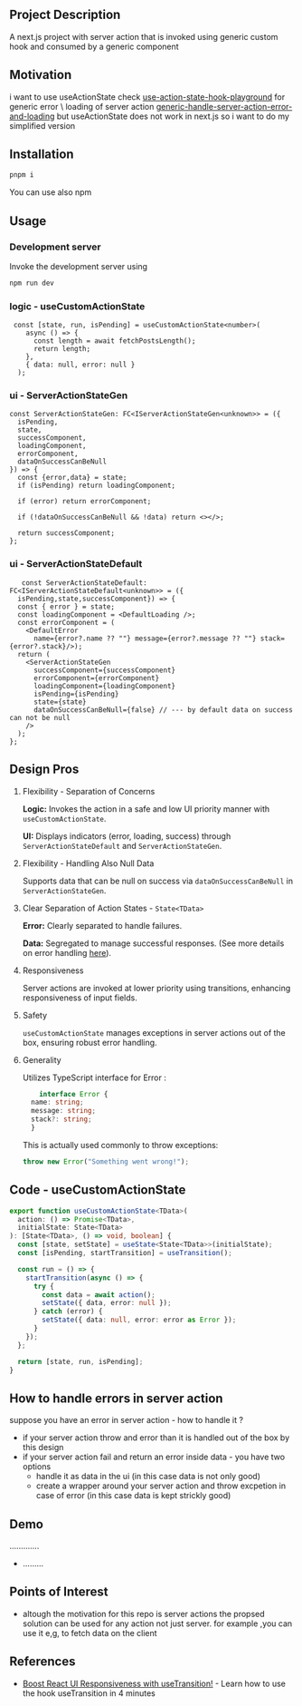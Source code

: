 <h2 id="project-description">Project Description</h2>
A next.js project with server action that is invoked using generic custom hook and consumed by a generic component

<h2 id="motivation">Motivation</h2>
i want to use useActionState check <a href='https://github.com/NathanKr/use-action-state-hook-playground'>use-action-state-hook-playground</a> 
for generic error \ loading of server action <a href='https://github.com/NathanKr/generic-handle-server-action-error-and-loading'>generic-handle-server-action-error-and-loading</a> 
but useActionState does not work in next.js so i want to do my simplified version

<h2 id="installation">Installation</h2>

```bash
pnpm i
```

You can use also npm

<h2 id="usage">Usage</h2>

<h3>Development server</h3>
Invoke the development server using

```bash
npm run dev
```

<h3>logic - useCustomActionState</h3>

```tsx
 const [state, run, isPending] = useCustomActionState<number>(
    async () => {
      const length = await fetchPostsLength();
      return length;
    },
    { data: null, error: null }
  );
```

<h3>ui - ServerActionStateGen </h3>

```tsx
const ServerActionStateGen: FC<IServerActionStateGen<unknown>> = ({
  isPending,
  state,
  successComponent,
  loadingComponent,
  errorComponent,
  dataOnSuccessCanBeNull
}) => {
  const {error,data} = state;
  if (isPending) return loadingComponent;

  if (error) return errorComponent;
  
  if (!dataOnSuccessCanBeNull && !data) return <></>;

  return successComponent; 
};
```

<h3>ui - ServerActionStateDefault </h3>

```tsx
   const ServerActionStateDefault: FC<IServerActionStateDefault<unknown>> = ({
  isPending,state,successComponent}) => {
  const { error } = state;
  const loadingComponent = <DefaultLoading />;
  const errorComponent = (
    <DefaultError
      name={error?.name ?? ""} message={error?.message ?? ""} stack={error?.stack}/>);
  return (
    <ServerActionStateGen
      successComponent={successComponent}
      errorComponent={errorComponent}
      loadingComponent={loadingComponent}
      isPending={isPending}
      state={state}
      dataOnSuccessCanBeNull={false} // --- by default data on success can not be null
    />
  );
};

```

<h2 id="design">Design Pros</h2>
<ol>
  <li>
    Flexibility - Separation of Concerns
    <p>
      <strong>Logic:</strong> Invokes the action in a safe and low UI priority manner with <code>useCustomActionState</code>.
    </p>
    <p>
      <strong>UI:</strong> Displays indicators (error, loading, success) through <code>ServerActionStateDefault</code> and <code>ServerActionStateGen</code>.
    </p>
  </li>
  <li>
    Flexibility - Handling Also Null Data
    <p>
      Supports data that can be null on success via <code>dataOnSuccessCanBeNull</code> in <code>ServerActionStateGen</code>.
    </p>
  </li>
  <li>
    Clear Separation of Action States - <code>State&lt;TData&gt;</code>

  <p>
      <strong>Error:</strong> Clearly separated to handle failures.
    </p>
    <p>
      <strong>Data:</strong> Segregated to manage successful responses. (See more details on error handling <a href='#handle-errors'>here</a>).
    </p>
  </li>
  <li>
    Responsiveness
    <p>
      Server actions are invoked at lower priority using transitions, enhancing responsiveness of input fields.
    </p>
  </li>
  <li>
    Safety
    <p>
      <code>useCustomActionState</code> manages exceptions in server actions out of the box, ensuring robust error handling.
    </p>
  </li>
  <li>
    Generality
    <p>
      Utilizes TypeScript interface for Error :
      
  ```ts
      interface Error {
    name: string;
    message: string;
    stack?: string;
    }
  ```
  
  This is actually used commonly to throw exceptions:


  ```ts
  throw new Error("Something went wrong!");
  ```
  </p>
  </li>
</ol>


<h2>Code - useCustomActionState</h2>

```ts
export function useCustomActionState<TData>(
  action: () => Promise<TData>,
  initialState: State<TData>
): [State<TData>, () => void, boolean] {
  const [state, setState] = useState<State<TData>>(initialState);
  const [isPending, startTransition] = useTransition();

  const run = () => {
    startTransition(async () => {
      try {
        const data = await action();
        setState({ data, error: null });
      } catch (error) {
        setState({ data: null, error: error as Error });
      }
    });
  };

  return [state, run, isPending];
}

```

<h2 id='handle-errors'>How to handle errors in server action</h2>
suppose you have an error in server action - how to handle it ?
<ul>
<li>if your server action throw and error than it is handled out of the box by this design</li>
<li>if your server action fail and return an error inside data - you have two options
<ul>
<li>handle it as data in the ui (in this case data is not only good)</li> 
<li>create a wrapper around your server action and throw excpetion in case of error (in this case data is kept strickly good)</li> 
</ul>
</li>
</ul>

<h2 id="demo">Demo</h2>
.............
<ul>
    <li>.........</li>
</ul>

<h2 id="points-of-interest">Points of Interest</h2>
<ul>
    <li>altough the motivation for this repo is server actions the propsed solution can be used for any action not just server. for example ,you can use it e,g, to fetch data on the client</li>
</ul>

<h2 id="references">References</h2>
<ul>
    <li><a href='https://youtu.be/IBZ4esQbKjw?si=XZTIV2mNYLDOVP-w'>Boost React UI Responsiveness with useTransition!</a> - Learn how to use the hook useTransition in 4 minutes</li>
</ul>

